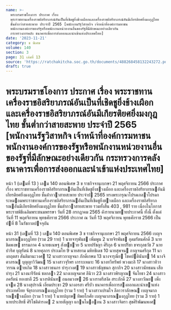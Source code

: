 ```yaml
---
name: >-
  พระบรมราชโองการ ประกาศ เรื่อง
  พระราชทานเครื่องราชอิสริยาภรณ์อันเป็นที่เชิดชูยิ่งช้างเผือกและเครื่องราชอิสริยาภรณ์อันมีเกียรติยศยิ่งมงกุฎไทย
  ชั้นต่ำกว่าสายสะพาย ประจำปี 2565 [พนักงานรัฐวิสาหกิจ เจ้าหน้าที่องค์การมหาชน
  พนักงานองค์การของรัฐหรือพนักงานหน่วยงานอื่นของรัฐที่มีลักษณะอย่างเดียวกัน
  กระทรวงการคลัง ธนาคารเพื่อการส่งออกและนำเข้าแห่งประเทศไทย]
date: '2023-11-21'
category: ข พิเศษ
volume: 140
section: 3
page: 31 เล่มที่ 13
source: 'https://ratchakitcha.soc.go.th/documents/488268458132243272.pdf'
draft: true
---
```


# พระบรมราชโองการ ประกาศ เรื่อง พระราชทานเครื่องราชอิสริยาภรณ์อันเป็นที่เชิดชูยิ่งช้างเผือกและเครื่องราชอิสริยาภรณ์อันมีเกียรติยศยิ่งมงกุฎไทย ชั้นต่ำกว่าสายสะพาย ประจำปี 2565 [พนักงานรัฐวิสาหกิจ เจ้าหน้าที่องค์การมหาชน พนักงานองค์การของรัฐหรือพนักงานหน่วยงานอื่นของรัฐที่มีลักษณะอย่างเดียวกัน กระทรวงการคลัง ธนาคารเพื่อการส่งออกและนำเข้าแห่งประเทศไทย]

หน้า 1 (เลมที่ 13 ) เลม 140 ตอนพิเศษ 3 ข ราชกิจจานุเบกษา 21 พฤศจิกายน 2566 ประกาศ เรื่อง พระราชทานเครื่องราชอิสริยาภรณอันเป็นที่เชิดชูยิ่งชางเผือก และเครื่องราชอิสริยาภรณอันมีเกียรติยศยิ่งมงกุฎไทย ชั้นต่ํากวาสายสะพาย ประจําป 2565 ทรงพระกรุณาโปรดเกลาโปรดกระหมอมพระราชทานเครื่องราชอิสริยาภรณอันเป็นที่เชิดชูยิ่งชางเผือก และเครื่องราชอิสริยาภรณอันมีเกียรติยศยิ่งมงกุฎไทย ชั้นต่ํากวาสายสะพาย รวมทั้งสิ้น 403 , 981 ราย เนื่องในโอกาสพระราชพิธีเฉลิมพระชนมพรรษา วันที่ 28 กรกฎาคม 2565 ดังรายนามทายประกาศนี้ ทั้งนี้ ตั้งแต่วันที่ 11 พฤศจิกายน พุทธศักราช 2566 ประกาศ ณ วันที่ 13 พฤศจิกายน พุทธศักราช 2566 เป็นปที่ 8 ในรัชกาลปจจุบัน

หน้า 31 (เลมที่ 13 ) เลม 140 ตอนพิเศษ 3 ข ราชกิจจานุเบกษา 21 พฤศจิกายน 2566 เบญจมาภรณมงกุฎไทย (รวม 29 ราย) 1 นายจารุพันธ เพิ่มพูน 2 นายจิรพันธ อุดมรัตนศักดิ์ 3 นายชิดพงษ ธรรมภาค 4 นายธเนษฐ สังขชวย 5 นายปรัชญา ศิริกุล 6 นายปรีชา ขจรกุลธวัช 7 นายปวริศ บุญรัตน์ 8 นายศุภกร ประเมโท 9 นายสยาม มหิทธิเดช 10 นายสุพจน กาญจนศรีกุล 11 นางกฤตสา สันติมานะวงศ 12 นางสาวกาญจนา ภักดิ์เกษม 13 นางจารุณีย โชคปตินันท 14 นางจิตาภรณ บุญญาวิวัฒน 15 นางสาวจุรีพร เกราะเหมาะ 16 นางทวีทรัพย์ พวงมะลิ 17 นางสาวทิวาวรรณ ตายเกิด 18 นางสาวธนภร บํารุงวงศ 19 นางสาวธัญชนก สุกากิจ 20 นางสาวนัทธมน เสือบํารุง 21 นางนารีรัตน์ ชลกลา 22 นางเบญจมาศ ลีนิวา 23 นางสาวพิรญาณ จันโยธา 24 นางสาวภครัตน์ ทองชาลี 25 นางรตินันท ถนอมวงษ 26 นางราตรีสงัด สระภักดิ์ 27 นางลาวัณย เพ็งแจม 28 นางสุปราณี เอี่ยมประชา 29 นางอรสา ศรีบัว ธนาคารเพื่อการสงออกและนําเขาแห่งประเทศไทย จัตุรถาภรณมงกุฎไทย (รวม 1 ราย) 1 นางสาวเปรมใจ ลีลาวราลักษณ เบญจมาภรณชางเผือก (รวม 1 ราย) 1 นายปฤกษ ทิพยโกศัย เบญจมาภรณมงกุฎไทย (รวม 3 ราย) 1 นายประสิทธิ์ ศิริโชติดํารงค 2 นายสัญญา แกนไมออน 3 นางสาวจิตรา สุขศิริพัฒนพงศ
